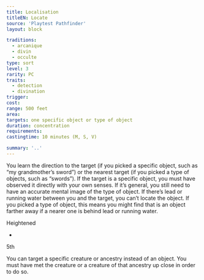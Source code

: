 ```yaml
---
title: Localisation
titleEN: Locate
source: 'Playtest Pathfinder'
layout: block

traditions:
  - arcanique
  - divin
  - occulte
type: sort
level: 3
rarity: PC
traits:
  - detection
  - divination
trigger: 
cost: 
range: 500 feet
area: 
targets: one specific object or type of object
duration: concentration
requirements: 
castingtime: 10 minutes (M, S, V)

summary: '..'
---
```

You learn the direction to the target (if you picked a specific object, such as “my grandmother’s sword”) or the nearest target (if you picked a type of objects, such as “swords”). If the target is a specific object, you must have observed it directly with your own senses. If it’s general, you still need to have an accurate mental image of the type of object. If there’s lead or running water between you and the target, you can’t locate the object. If you picked a type of object, this means you might find that is an object farther away if a nearer one is behind lead or running water.

Heightened

-

5th

You can target a specific creature or ancestry instead of an object. You must have met the creature or a creature of that ancestry up close in order to do so.